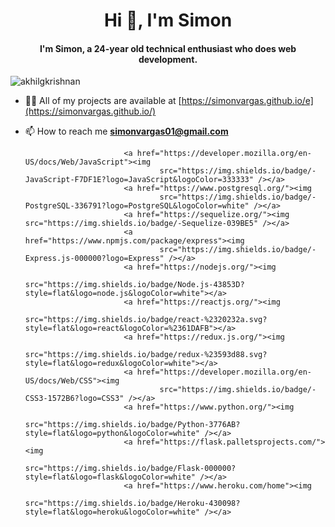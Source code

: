 
<h1 align="center">Hi 👋, I'm Simon</h1>
<h4 align="center">I'm Simon, a 24-year old technical enthusiast who does web development.</h3>

<p align="left"> <img src="https://komarev.com/ghpvc/?username=akhilgkrishnan" alt="akhilgkrishnan" /> </p>

- 👨‍💻 All of my projects are available at [https://simonvargas.github.io/e](https://simonvargas.github.io/)
- 📫 How to reach me **simonvargas01@gmail.com**

							<a href="https://developer.mozilla.org/en-US/docs/Web/JavaScript"><img
									src="https://img.shields.io/badge/-JavaScript-F7DF1E?logo=JavaScript&logoColor=333333" /></a>
							<a href="https://www.postgresql.org/"><img
									src="https://img.shields.io/badge/-PostgreSQL-336791?logo=PostgreSQL&logoColor=white" /></a>
							<a href="https://sequelize.org/"><img src="https://img.shields.io/badge/-Sequelize-039BE5" /></a>
							<a href="https://www.npmjs.com/package/express"><img
									src="https://img.shields.io/badge/-Express.js-000000?logo=Express" /></a>
							<a href="https://nodejs.org/"><img
									src="https://img.shields.io/badge/Node.js-43853D?style=flat&logo=node.js&logoColor=white"></a>
							<a href="https://reactjs.org/"><img
									src="https://img.shields.io/badge/react-%2320232a.svg?style=flat&logo=react&logoColor=%2361DAFB"></a>
							<a href="https://redux.js.org/"><img
									src="https://img.shields.io/badge/redux-%23593d88.svg?style=flat&logo=redux&logoColor=white"></a>
							<a href="https://developer.mozilla.org/en-US/docs/Web/CSS"><img
									src="https://img.shields.io/badge/-CSS3-1572B6?logo=CSS3" /></a>
							<a href="https://www.python.org/"><img
									src="https://img.shields.io/badge/Python-3776AB?style=flat&logo=python&logoColor=white" /></a>
							<a href="https://flask.palletsprojects.com/"><img
									src="https://img.shields.io/badge/Flask-000000?style=flat&logo=flask&logoColor=white" /></a>
							<a href="https://www.heroku.com/home"><img
									src="https://img.shields.io/badge/Heroku-430098?style=flat&logo=heroku&logoColor=white" /></a>
						
